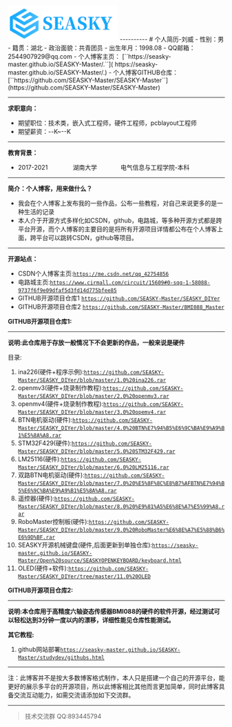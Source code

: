 
<img src="./image/seasky1.png" width = "256"/>
----------
# 个人简历-刘威
- 性别：男
- 籍贯：湖北
- 政治面貌：共青团员
- 出生年月：1998.08
- QQ邮箱：2544907929@qq.com
- 个人博客主页： [``https://seasky-master.github.io/SEASKY-Master/.``]( https://seasky-master.github.io/SEASKY-Master/.)
- 个人博客GITHUB仓库：[``https://github.com/SEASKY-Master/SEASKY-Master``](https://github.com/SEASKY-Master/SEASKY-Master)

----------
**求职意向：**

- 期望职位：技术类，嵌入式工程师，硬件工程师，pcblayout工程师
- 期望薪资：--K~--K

----------
**教育背景：**

- 2017-2021  &ensp; &ensp; &ensp; &ensp; &ensp;  湖南大学&ensp; &ensp; &ensp; &ensp; &ensp; 电气信息与工程学院-本科

----------
**简介：个人博客，用来做什么？**

- 我会在个人博客上发布我的一些作品，公布一些教程，对自己来说更多的是一种生活的记录
- 本人介于开源方式多样化如CSDN，github，电路城，等多种开源方式都是跨平台开源，而个人博客的主要目的是将所有开源项目详情都公布在个人博客上面，跨平台可以跳转CSDN，github等项目。

----------
**开源站点：**

- CSDN个人博客主页:[``https://me.csdn.net/qq_42754856``](https://me.csdn.net/qq_42754856)
- 电路城主页:[``https://www.cirmall.com/circuit/15609#0-sqq-1-58088-9737f6f9e09dfaf5d3fd14d775bfee85``](https://www.cirmall.com/circuit/15609#0-sqq-1-58088-9737f6f9e09dfaf5d3fd14d775bfee85)
- GITHUB开源项目仓库1 [``https://github.com/SEASKY-Master/SEASKY_DIYer``](https://github.com/SEASKY-Master/SEASKY_DIYer)
- GITHUB开源项目仓库2 [``https://github.com/SEASKY-Master/BMI088_Master``](https://github.com/SEASKY-Master/BMI088_Master)

**GITHUB开源项目仓库1:**

---------
**说明:此仓库用于存放一般情况下不会更新的作品，一般来说是硬件**

目录:

1. ina226(硬件+程序示例):[``https://github.com/SEASKY-Master/SEASKY_DIYer/blob/master/1.0%20ina226.rar``](https://github.com/SEASKY-Master/SEASKY_DIYer/blob/master/1.0%20ina226.rar)
2. openmv3(硬件+烧录制作教程):[``https://github.com/SEASKY-Master/SEASKY_DIYer/blob/master/2.0%20openmv3.rar``](https://github.com/SEASKY-Master/SEASKY_DIYer/blob/master/2.0%20openmv3.rar)
3. openmv4(硬件+烧录制作教程):[``https://github.com/SEASKY-Master/SEASKY_DIYer/blob/master/3.0%20opemv4.rar``](https://github.com/SEASKY-Master/SEASKY_DIYer/blob/master/3.0%20opemv4.rar)
4. BTN电机驱动(硬件):[``https://github.com/SEASKY-Master/SEASKY_DIYer/blob/master/4.0%20BTN%E7%94%B5%E6%9C%BA%E9%A9%B1%E5%8A%A8.rar``](https://github.com/SEASKY-Master/SEASKY_DIYer/blob/master/4.0%20BTN%E7%94%B5%E6%9C%BA%E9%A9%B1%E5%8A%A8.rar)
5. STM32F429(硬件):[``https://github.com/SEASKY-Master/SEASKY_DIYer/blob/master/5.0%20STM32F429.rar``](https://github.com/SEASKY-Master/SEASKY_DIYer/blob/master/5.0%20STM32F429.rar)
6. LM25116(硬件):[``https://github.com/SEASKY-Master/SEASKY_DIYer/blob/master/6.0%20LM25116.rar``](https://github.com/SEASKY-Master/SEASKY_DIYer/blob/master/6.0%20LM25116.rar)
7. 双路BTN电机驱动(硬件):[``https://github.com/SEASKY-Master/SEASKY_DIYer/blob/master/7.0%20%E5%8F%8C%E8%B7%AFBTN%E7%94%B5%E6%9C%BA%E9%A9%B1%E5%8A%A8.rar``](https://github.com/SEASKY-Master/SEASKY_DIYer/blob/master/7.0%20%E5%8F%8C%E8%B7%AFBTN%E7%94%B5%E6%9C%BA%E9%A9%B1%E5%8A%A8.rar)
8. 遥控器(硬件):[``https://github.com/SEASKY-Master/SEASKY_DIYer/blob/master/8.0%20%E9%81%A5%E6%8E%A7%E5%99%A8.rar``](https://github.com/SEASKY-Master/SEASKY_DIYer/blob/master/8.0%20%E9%81%A5%E6%8E%A7%E5%99%A8.rar)
9.  RoboMaster控制板(硬件):[``https://github.com/SEASKY-Master/SEASKY_DIYer/blob/master/9.0%20RoboMaster%E6%8E%A7%E5%88%B6%E6%9D%BF.rar``](https://github.com/SEASKY-Master/SEASKY_DIYer/blob/master/9.0%20RoboMaster%E6%8E%A7%E5%88%B6%E6%9D%BF.rar)
10. SEASKY开源机械键盘(硬件,后面更新到单独仓库):[``https://seasky-master.github.io/SEASKY-Master/Open%20source/SEASKYOPENKEYBOARD/keyboard.html``](https://seasky-master.github.io/SEASKY-Master/Open%20source/SEASKYOPENKEYBOARD/keyboard.html)
11. OLED(硬件+软件):[``https://github.com/SEASKY-Master/SEASKY_DIYer/tree/master/11.0%20OLED``](https://github.com/SEASKY-Master/SEASKY_DIYer/tree/master/11.0%20OLED)

**GITHUB开源项目仓库2:**

---------
**说明:本仓库用于高精度六轴姿态传感器BMI088的硬件的软件开源，经过测试可以轻松达到3分钟一度以内的漂移，详细性能见仓库性能测试。**


**其它教程:**

1. github网站部署[``https://seasky-master.github.io/SEASKY-Master/studydev/githubs.html``](https://seasky-master.github.io/SEASKY-Master/studydev/githubs.html)

----------
注：此博客并不是按大多数博客格式制作，本人只是搭建一个自己的开源平台，能更好的展示多平台的开源项目，所以此博客相比其他而言更加简单，同时此博客具备交流互动能力，如需交流请添加如下交流群。

----------

> 技术交流群 QQ:893445794

